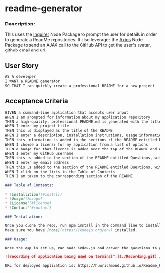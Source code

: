 # readme-generator

### Description:

This uses the [Inquirer](https://www.npmjs.com/package/inquirer) Node Package to prompt the user for details in order to generate a ReadMe repositories. It also leverages the [Axios](https://www.npmjs.com/package/axios) Node Package to send an AJAX call to the GitHub API to get the user's avatar, github email and url.

## User Story

```md
AS A developer
I WANT a README generator
SO THAT I can quickly create a professional README for a new project
```

## Acceptance Criteria

```md
GIVEN a command-line application that accepts user input
WHEN I am prompted for information about my application repository
THEN a high-quality, professional README.md is generated with the title of my project and sections entitled Description, Table of Contents, Installation, Usage, License, Contributing, Tests, and Questions
WHEN I enter my project title
THEN this is displayed as the title of the README
WHEN I enter a description, installation instructions, usage information, contribution guidelines, and test instructions
THEN this information is added to the sections of the README entitled Description, Installation, Usage, Contributing, and Tests
WHEN I choose a license for my application from a list of options
THEN a badge for that license is added near the top of the README and a notice is added to the section of the README entitled License that explains which license the application is covered under
WHEN I enter my GitHub username
THEN this is added to the section of the README entitled Questions, with a link to my GitHub profile
WHEN I enter my email address
THEN this is added to the section of the README entitled Questions, with instructions on how to reach me with additional questions
WHEN I click on the links in the Table of Contents
THEN I am taken to the corresponding section of the README

### Table of Contents:
    
* [Installation](#install) 
* [Usage](#usage) 
* [License](#license) 
* [Contact](#contact)

### Installation:

Once you clone the repo, run npm install in the command line to install the required dependencies (i.e. inquirer and axios).
Make sure you have [node](https://nodejs.org/en/) installed.

### Usage:

Once the app is set up, run node index.js and answer the questions to generate your readme. The only thing that breaks the app is if the username entered doesn't match one found on GitHub. You can just run node index.js again to retry. 

![recording of application being used on terminal".](./Recording.gif) / ! [](./Recording.gif)

URL for deployed application is: https://huwrichmond.github.io/Readme_Generator/
